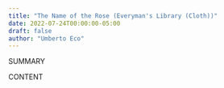 ```yaml
---
title: "The Name of the Rose (Everyman's Library (Cloth))"
date: 2022-07-24T00:00:00-05:00
draft: false
author: "Umberto Eco"
---
```


SUMMARY

<!--more-->

CONTENT